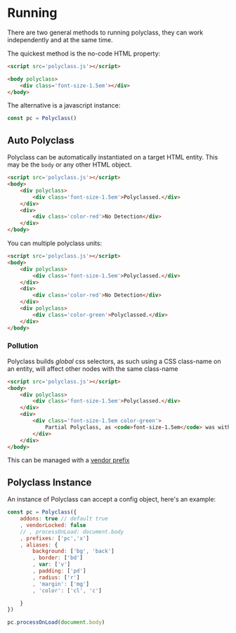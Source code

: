 # Running

There are two general methods to running polyclass, they can work independently and at the same time.

The quickest method is the no-code HTML property:

```html
<script src='polyclass.js'></script>

<body polyclass>
    <div class='font-size-1.5em'></div>
</body>
```

The alternative is a javascript instance:

```js
const pc = Polyclass()
```

## Auto Polyclass

Polyclass can be automatically instantiated on a target HTML entity. This may be the `body` or any other HTML object.


```html
<script src='polyclass.js'></script>
<body>
    <div polyclass>
        <div class='font-size-1.5em'>Polyclassed.</div>
    </div>
    <div>
        <div class='color-red'>No Detection</div>
    </div>
</body>
```

You can multiple polyclass units:


```html
<script src='polyclass.js'></script>
<body>
    <div polyclass>
        <div class='font-size-1.5em'>Polyclassed.</div>
    </div>
    <div>
        <div class='color-red'>No Detection</div>
    </div>
    <div polyclass>
        <div class='color-green'>Polyclassed.</div>
    </div>
</body>
```

### Pollution

Polyclass builds _global_ css selectors, as such using a CSS class-name on an entity, will affect other nodes with the same class-name

```html
<script src='polyclass.js'></script>
<body>
    <div polyclass>
        <div class='font-size-1.5em'>Polyclassed.</div>
    </div>
    <div>
        <div class='font-size-1.5em color-green'>
            Partial Polyclass, as <code>font-size-1.5em</code> was within a polyclass rendered entity, but `color-green` is not within a polyclass rendered HTML entity.
        </div>
    </div>
</body>
```

This can be managed with a [vendor prefix](./vendor-prefix.md)

## Polyclass Instance

An instance of Polyclass can accept a config object, here's an example:

```js
const pc = Polyclass({
    addons: true // default true
    , vendorLocked: false
    // , processOnLoad: document.body
    , prefixes: ['pc','x']
    , aliases: {
        background: ['bg', 'back']
        , border: ['bd']
        , var: ['v']
        , padding: ['pd']
        , radius: ['r']
        , 'margin': ['mg']
        , 'color': ['cl', 'c']

    }
})

pc.processOnLoad(document.body)
```

